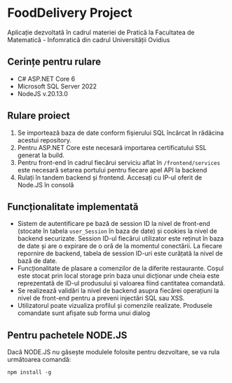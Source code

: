 # FoodDelivery Project

Aplicație dezvoltată în cadrul materiei de Pratică la Facultatea de Matematică - Infomratică din cadrul Universității Ovidius

## Cerințe pentru rulare
- C# ASP.NET Core 6
- Microsoft SQL Server 2022
- NodeJS v.20.13.0

## Rulare proiect
1. Se importează baza de date conform fișierului SQL încărcat în rădăcina acestui repository.
2. Pentru ASP.NET Core este necesară importarea certificatului SSL generat la build.
3. Pentru front-end în cadrul fiecărui serviciu aflat în `/frontend/services` este necesară setarea portului pentru fiecare apel API la backend
4. Rulați în tandem backend și frontend. Accesați cu IP-ul oferit de Node.JS în consolă

## Funcționalitate implementată
- Sistem de autentificare pe bază de session ID la nivel de front-end (stocate în tabela `user_Session` în baza de date) și cookies la nivel de backend securizate. Session ID-ul fiecărui utilizator este reținut în baza de date și are o expirare de o oră de la momentul conectării. La fiecare repornire de backend, tabela de session ID-uri este curățată la nivel de bază de date.
- Funcționalitate de plasare a comenzilor de la diferite restaurante. Coșul este stocat prin local storage prin baza unui dicționar unde cheia este reprezentată de ID-ul produsului și valoarea fiind cantitatea comandată. 
- Se realizează validări la nivel de backend asupra fiecărei operațiuni la nivel de front-end pentru a preveni injectări SQL sau XSS.
- Utilizatorul poate vizualiza profilul și comenzile realizate. Produsele comandate sunt afișate sub forma unui dialog

## Pentru pachetele NODE.JS 

Dacă NODE.JS nu găsește modulele folosite pentru dezvoltare, se va rula următoarea comandă:
```ps
npm install -g
```